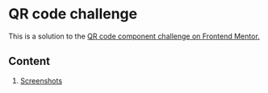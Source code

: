 # QR code challenge
This is a solution to the [QR code component challenge on Frontend Mentor.](https://www.frontendmentor.io/challenges/qr-code-component-iux_sIO_H)

## Content

1. [Screenshots](https://github.com/pedrocsampaio/QRcodechallenge/tree/main/images)
